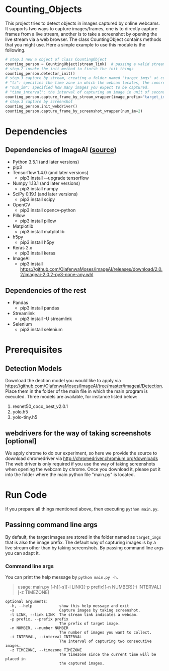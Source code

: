 # Counting_Objects

This project tries to detect objects in images captured by online webcams. It supports two ways to capture images/frames, one is to directly capture frames from a live stream, another is to take a screenshot by opening the live stream via a web browser. The class CountingObject contains methods that you might use. Here a simple example to use this module is the following.

```python
# step.1 new a object of class CountingObject 
counting_person = CountingObject(stream_link)  # passing a valid stream link (url)
# step.2 invoke the init method to finish the init things
counting_person.detector_init()	
# step.3 capture by stream, creating a folder named "target_imgs" at current working directory, in which all captured frames are stored as images. 
# "tz": specifies the time zone in which the webcam locates, the concrete time zone list is available in the python lib pytz.
# "num_im": specified how many images you expect to be captured.
# "time_interval": the interval of capturing an image in unit of second.
counting_person.capture_frame_by_stream_wrapper(image_prefix="target_imgs", num_im=50, time_interval=180, tz='Europe/Dublin')
# step.3 capture by screenshot
counting_person.init_webdriver()
counting_person.capture_frame_by_screenshot_wrapper(num_im=2)
```

# Dependencies

## Dependencies of ImageAI ([source](https://github.com/OlafenwaMoses/ImageAI#installation))

- Python 3.5.1 (and later versions) 
- pip3
- Tensorflow 1.4.0 (and later versions)
  - pip3 install --upgrade tensorflow 
- Numpy 1.13.1 (and later versions)
  - pip3 install numpy 
- SciPy 0.19.1 (and later versions)
  - pip3 install scipy 
- OpenCV 
  - pip3 install opencv-python 
- Pillow
  - pip3 install pillow 
- Matplotlib
  - pip3 install matplotlib 
- h5py 
  - pip3 install h5py 
- Keras 2.x
  - pip3 install keras 
- ImageAI
  - pip3 install https://github.com/OlafenwaMoses/ImageAI/releases/download/2.0.2/imageai-2.0.2-py3-none-any.whl 

 ## Dependencies of the rest

- Pandas
  - pip3 install pandas
- Streamlink
  - pip3 install -U streamlink
- Selenium
  - pip3 install selenium

# Prerequisites

## Detection Models
Download the dection model you would like to apply via https://github.com/OlafenwaMoses/ImageAI/tree/master/imageai/Detection. Place them in the folder of the main file in which the main program is executed. Three models are available, for instance listed below:

1. resnet50_coco_best_v2.0.1
2. yolo.h5
3. yolo-tiny.h5

## webdrivers for the way of taking screenshots [optional]

We apply chrome to do our experiment, so here we provide the source to download chromedriver via http://chromedriver.chromium.org/downloads
The web driver is only required if you use the way of taking screenshots when opening the webcam by chrome. Once you download it, please put it into the folder where the main python file "main.py" is located.

# Run Code

If you prepare all things mentioned above, then executing `python main.py`.

## Passinng command line args

By default, the target images are stored in the folder named as `target_imgs` that is also the image prefix. The default way of capturing images is by a live stream other than by taking screenshots. By passing command line args you can adapt it.

### Command line args

You can print the help message by `python main.py -h`.

> usage: main.py \[-h\]\[-s\]\[-l LINK\]\[-p prefix\]\[-n NUMBER\]\[-i INTERVAL\]\[-z TIMEZONE\]

```wiki
optional arguments:
  -h, --help            show this help message and exit
  -s                    Capture images by taking screenshot.
  -l LINK, --link LINK  The stream link indicates a webcam.
  -p prefix, --prefix prefix
                        The prefix of target image.
  -n NUMBER, --number NUMBER
                        The number of images you want to collect.
  -i INTERVAL, --interval INTERVAL
                        The interval of capturing two consecutive images.
  -z TIMEZONE, --timezone TIMEZONE
                        The timezone since the current time will be placed in
                        the captured images.
```